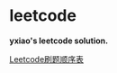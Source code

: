 # leetcode
**yxiao's leetcode solution.**

[Leetcode刷题顺序表](http://www.cnblogs.com/grandyang/p/4025540.html)
